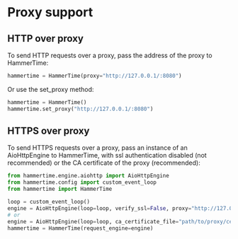 # Proxy support

## HTTP over proxy
To send HTTP requests over a proxy, pass the address of the proxy to HammerTime:

```python
hammertime = HammerTime(proxy="http://127.0.0.1/:8080")
```

Or use the set_proxy method:

```python
hammertime = HammerTime()
hammertime.set_proxy("http://127.0.0.1/:8080")
 ```

## HTTPS over proxy
To send HTTPS requests over a proxy, pass an instance of an AioHttpEngine to HammerTime, with ssl authentication 
disabled (not recommended) or the CA certificate of the proxy (recommended):

```python
from hammertime.engine.aiohttp import AioHttpEngine
from hammertime.config import custom_event_loop
from hammertime import HammerTime

loop = custom_event_loop()
engine = AioHttpEngine(loop=loop, verify_ssl=False, proxy="http://127.0.0.1/:8080")
# or
engine = AioHttpEngine(loop=loop, ca_certificate_file="path/to/proxy/cert.pem", proxy="http://127.0.0.1/:8080")
hammertime = HammerTime(request_engine=engine)
```
